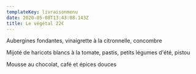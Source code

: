 ```yaml
---
templateKey: livraisonmenu
date: 2020-05-08T13:43:08.143Z
title: Le végétal 22€
---
```

Aubergines fondantes, vinaigrette à la citronnelle, concombre

Mijoté de haricots blancs à la tomate, pastis, petits légumes d'été, pistou

Mousse au chocolat, café et épices douces
